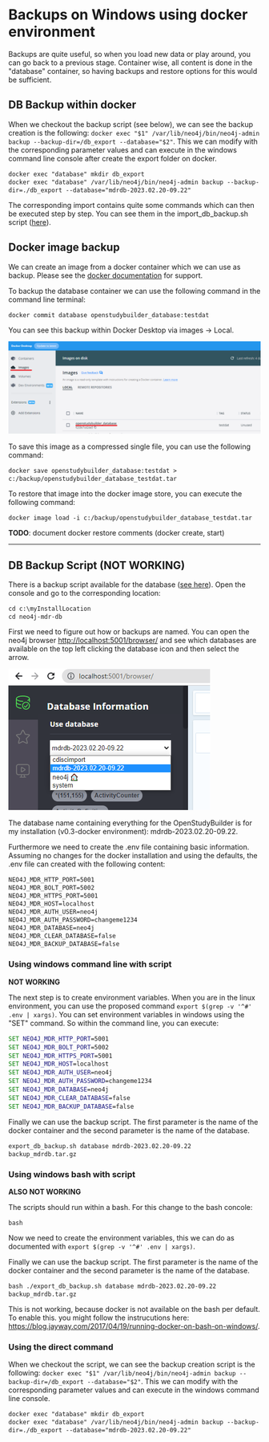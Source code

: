 # Backups on Windows using docker environment

Backups are quite useful, so when you load new data or play around, you can go back to a previous stage. Container wise, all content is done in the "database" container, so having backups and restore options for this would be sufficient.

## DB Backup within docker

When we checkout the backup script (see below), we can see the backup creation is the following: `docker exec "$1" /var/lib/neo4j/bin/neo4j-admin backup --backup-dir=/db_export --database="$2"`. This we can modify with the corresponding parameter values and can execute in the windows command line console after create the export folder on docker.

```
docker exec "database" mkdir db_export
docker exec "database" /var/lib/neo4j/bin/neo4j-admin backup --backup-dir=./db_export --database="mdrdb-2023.02.20-09.22"
```

The corresponding import contains quite some commands which can then be executed step by step. You can see them in the import_db_backup.sh script ([here](https://gitlab.com/Novo-Nordisk/nn-public/openstudybuilder/OpenStudyBuilder-Solution/-/blob/main/neo4j-mdr-db/import_db_backup.sh)).


## Docker image backup

We can create an image from a docker container which we can use as backup. Please see the [docker documentation](https://docs.docker.com/engine/reference/commandline/commit/) for support.

To backup the database container we can use the following command in the command line terminal:

```
docker commit database openstudybuilder_database:testdat
```

You can see this backup within Docker Desktop via images -> Local.

![Screenshot image backup](./img/backup_02.png)

To save this image as a compressed single file, you can use the following command:

```
docker save openstudybuilder_database:testdat > c:/backup/openstudybuilder_database_testdat.tar
```

To restore that image into the docker image store, you can execute the following command:

```
docker image load -i c:/backup/openstudybuilder_database_testdat.tar
```

**TODO**: document docker restore comments (docker create, start)

****************************


## DB Backup Script (NOT WORKING)

There is a backup script available for the database ([see here](https://gitlab.com/Novo-Nordisk/nn-public/openstudybuilder/OpenStudyBuilder-Solution/-/tree/main/neo4j-mdr-db#exporting-a-database-backup)). Open the console and go to the corresponding location:

```
cd c:\myInstallLocation
cd neo4j-mdr-db
```

First we need to figure out how or backups are named. You can open the neo4j browser [http://localhost:5001/browser/](http://localhost:5001/browser/) and see which databases are available on the top left clicking the database icon and then select the arrow.

![Screenshot for database name investigations](./img/backup_01.png)

The database name containing everything for the OpenStudyBuilder is for my installation (v0.3-docker environment): mdrdb-2023.02.20-09.22.

Furthermore we need to create the .env file containing basic information. Assuming no changes for the docker installation and using the defaults, the .env file can created with the following content:

```
NEO4J_MDR_HTTP_PORT=5001
NEO4J_MDR_BOLT_PORT=5002
NEO4J_MDR_HTTPS_PORT=5001
NEO4J_MDR_HOST=localhost
NEO4J_MDR_AUTH_USER=neo4j
NEO4J_MDR_AUTH_PASSWORD=changeme1234
NEO4J_MDR_DATABASE=neo4j
NEO4J_MDR_CLEAR_DATABASE=false
NEO4J_MDR_BACKUP_DATABASE=false
```

### Using windows command line with script

**NOT WORKING**

The next step is to create environment variables. When you are in the linux environment, you can use the proposed command `export $(grep -v '^#' .env | xargs)`. You can set environment variables in windows using the "SET" command. So within the command line, you can execute:

```cmd
SET NEO4J_MDR_HTTP_PORT=5001
SET NEO4J_MDR_BOLT_PORT=5002
SET NEO4J_MDR_HTTPS_PORT=5001
SET NEO4J_MDR_HOST=localhost
SET NEO4J_MDR_AUTH_USER=neo4j
SET NEO4J_MDR_AUTH_PASSWORD=changeme1234
SET NEO4J_MDR_DATABASE=neo4j
SET NEO4J_MDR_CLEAR_DATABASE=false
SET NEO4J_MDR_BACKUP_DATABASE=false
```

Finally we can use the backup script. The first parameter is the name of the docker container and the second parameter is the name of the database.

```
export_db_backup.sh database mdrdb-2023.02.20-09.22 backup_mdrdb.tar.gz
```

### Using windows bash with script

**ALSO NOT WORKING**

The scripts should run within a bash. For this change to the bash concole:
```
bash
```

Now we need to create the environment variables, this we can do as documented with `export $(grep -v '^#' .env | xargs)`.

Finally we can use the backup script. The first parameter is the name of the docker container and the second parameter is the name of the database.

```
bash ./export_db_backup.sh database mdrdb-2023.02.20-09.22 backup_mdrdb.tar.gz
```

This is not working, because docker is not available on the bash per default. To enable this. you might follow the instrucutions here:
https://blog.jayway.com/2017/04/19/running-docker-on-bash-on-windows/. 

### Using the direct command

When we checkout the script, we can see the backup creation script is the following: `docker exec "$1" /var/lib/neo4j/bin/neo4j-admin backup --backup-dir=/db_export --database="$2"`. This we can modify with the corresponding parameter values and can execute in the windows command line console.

```
docker exec "database" mkdir db_export
docker exec "database" /var/lib/neo4j/bin/neo4j-admin backup --backup-dir=./db_export --database="mdrdb-2023.02.20-09.22"
```